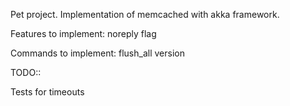 Pet project. Implementation of memcached with akka framework.

Features to implement:
noreply flag

Commands to implement:
flush_all
version

TODO::

Tests for timeouts